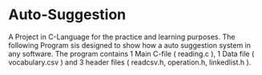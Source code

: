 # Auto-Suggestion
A Project in C-Language for the practice and learning purposes. 
The following Program sis designed to show how a auto suggestion system in any software.
The program contains 1 Main C-file ( reading.c ), 1 Data file ( vocabulary.csv ) and 3 header files ( readcsv.h, operation.h, linkedlist.h ).
